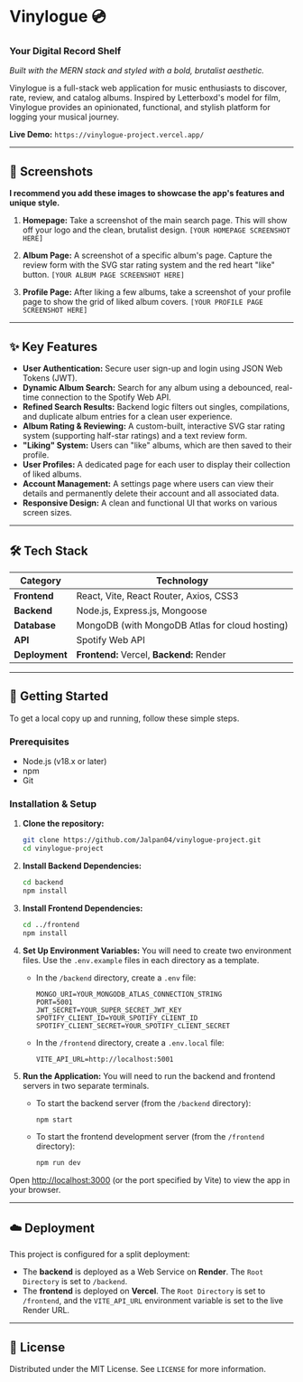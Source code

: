 # Vinylogue 💿

### Your Digital Record Shelf

*Built with the MERN stack and styled with a bold, brutalist aesthetic.*

[](https://www.google.com/search?q=https://vercel.com/new/clone%3Frepository-url%3Dhttps%253A%252F%252Fgithub.com%252FJalpan04%252Fvinylogue-project)
[](https://render.com/deploy)

Vinylogue is a full-stack web application for music enthusiasts to discover, rate, review, and catalog albums. Inspired by Letterboxd's model for film, Vinylogue provides an opinionated, functional, and stylish platform for logging your musical journey.

**Live Demo:** `https://vinylogue-project.vercel.app/`

-----

## 📸 Screenshots

**I recommend you add these images to showcase the app's features and unique style.**

1.  **Homepage:** Take a screenshot of the main search page. This will show off your logo and the clean, brutalist design.
    `[YOUR HOMEPAGE SCREENSHOT HERE]`

2.  **Album Page:** A screenshot of a specific album's page. Capture the review form with the SVG star rating system and the red heart "like" button.
    `[YOUR ALBUM PAGE SCREENSHOT HERE]`

3.  **Profile Page:** After liking a few albums, take a screenshot of your profile page to show the grid of liked album covers.
    `[YOUR PROFILE PAGE SCREENSHOT HERE]`

-----

## ✨ Key Features

  * **User Authentication:** Secure user sign-up and login using JSON Web Tokens (JWT).
  * **Dynamic Album Search:** Search for any album using a debounced, real-time connection to the Spotify Web API.
  * **Refined Search Results:** Backend logic filters out singles, compilations, and duplicate album entries for a clean user experience.
  * **Album Rating & Reviewing:** A custom-built, interactive SVG star rating system (supporting half-star ratings) and a text review form.
  * **"Liking" System:** Users can "like" albums, which are then saved to their profile.
  * **User Profiles:** A dedicated page for each user to display their collection of liked albums.
  * **Account Management:** A settings page where users can view their details and permanently delete their account and all associated data.
  * **Responsive Design:** A clean and functional UI that works on various screen sizes.

-----

## 🛠️ Tech Stack

| Category      | Technology                                                                                                                                                                                                       |
| ------------- | ---------------------------------------------------------------------------------------------------------------------------------------------------------------------------------------------------------------- |
| **Frontend** | React, Vite, React Router, Axios, CSS3                                                                                                                                                                           |
| **Backend** | Node.js, Express.js, Mongoose                                                                                                                                                                                    |
| **Database** | MongoDB (with MongoDB Atlas for cloud hosting)                                                                                                                                                                   |
| **API** | Spotify Web API                                                                                                                                                                                                  |
| **Deployment**| **Frontend:** Vercel, **Backend:** Render                                                                                                                                                                        |

-----

## 🚀 Getting Started

To get a local copy up and running, follow these simple steps.

### Prerequisites

  * Node.js (v18.x or later)
  * npm
  * Git

### Installation & Setup

1.  **Clone the repository:**

    ```sh
    git clone https://github.com/Jalpan04/vinylogue-project.git
    cd vinylogue-project
    ```

2.  **Install Backend Dependencies:**

    ```sh
    cd backend
    npm install
    ```

3.  **Install Frontend Dependencies:**

    ```sh
    cd ../frontend
    npm install
    ```

4.  **Set Up Environment Variables:**
    You will need to create two environment files. Use the `.env.example` files in each directory as a template.

      * In the `/backend` directory, create a `.env` file:

        ```env
        MONGO_URI=YOUR_MONGODB_ATLAS_CONNECTION_STRING
        PORT=5001
        JWT_SECRET=YOUR_SUPER_SECRET_JWT_KEY
        SPOTIFY_CLIENT_ID=YOUR_SPOTIFY_CLIENT_ID
        SPOTIFY_CLIENT_SECRET=YOUR_SPOTIFY_CLIENT_SECRET
        ```

      * In the `/frontend` directory, create a `.env.local` file:

        ```env
        VITE_API_URL=http://localhost:5001
        ```

5.  **Run the Application:**
    You will need to run the backend and frontend servers in two separate terminals.

      * To start the backend server (from the `/backend` directory):
        ```sh
        npm start
        ```
      * To start the frontend development server (from the `/frontend` directory):
        ```sh
        npm run dev
        ```

Open [http://localhost:3000](https://www.google.com/search?q=http://localhost:3000) (or the port specified by Vite) to view the app in your browser.

-----

## ☁️ Deployment

This project is configured for a split deployment:

  * The **backend** is deployed as a Web Service on **Render**. The `Root Directory` is set to `/backend`.
  * The **frontend** is deployed on **Vercel**. The `Root Directory` is set to `/frontend`, and the `VITE_API_URL` environment variable is set to the live Render URL.

-----

## 📄 License

Distributed under the MIT License. See `LICENSE` for more information.
